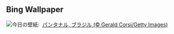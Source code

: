 ## Bing Wallpaper
![](https://www.bing.com/th?id=OHR.BrazilHeron_JA-JP6898901440_UHD.jpg&w=1000)今日の壁紙: &nbsp;[パンタナル, ブラジル (© Gerald Corsi/Getty Images)](https://www.bing.com/th?id=OHR.BrazilHeron_JA-JP6898901440_UHD.jpg)
<br><br/>
